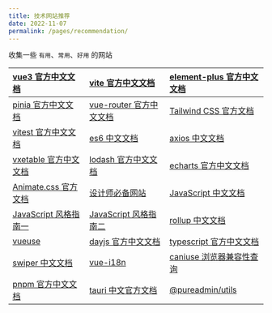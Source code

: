 ```yaml
---
title: 技术网站推荐
date: 2022-11-07
permalink: /pages/recommendation/
---
```


收集一些 `有用`、`常用`、`好用` 的网站

| [vue3 官方中文文档](https://cn.vuejs.org/)                         | [vite 官方中文文档](https://cn.vitejs.dev/)                   | [element-plus 官方中文文档](https://element-plus.org/zh-CN/)                   |
| :----------------------------------------------------------------- | :------------------------------------------------------------ | :----------------------------------------------------------------------------- |
| [pinia 官方中文文档](https://pinia.vuejs.org/zh/index.html)        | [vue-router 官方中文文档](https://router.vuejs.org/zh/)       | [Tailwind CSS 官方文档](https://tailwindcss.com/docs/installation)             |
| [vitest 官方中文文档](https://cn.vitest.dev/)                      | [es6 中文文档](https://es6.ruanyifeng.com/#docs/proxy)        | [axios 中文文档](https://www.axios-http.cn/)                                   |
| [vxetable 官方中文文档](https://vxetable.cn/#/table/start/install) | [lodash 官方中文文档](https://www.lodashjs.com/)              | [echarts 官方中文文档](https://echarts.apache.org/zh/index.html)               |
| [Animate.css 官方文档](https://animate.style/)                     | [设计师必备网站](https://www.meigong8.com/)                   | [JavaScript 中文文档](https://developer.mozilla.org/zh-CN/docs/Web/JavaScript) |
| [JavaScript 风格指南一](https://github.com/airbnb/javascript)      | [JavaScript 风格指南二](https://github.com/airbnb/javascript) | [rollup 中文文档](https://www.rollupjs.com/)                                   |
| [vueuse](https://vueuse.org/)                                      | [dayjs 官方中文文档](https://dayjs.gitee.io/zh-CN/)           | [typescript 官方中文文档](https://www.tslang.cn/docs/home.html)                |
| [swiper 中文文档](https://www.swiper.com.cn/)                      | [vue-i18n](https://vue-i18n.intlify.dev/)                     | [caniuse 浏览器兼容性查询](https://caniuse.com/)                               |
| [pnpm 官方中文文档](https://pnpm.io/zh/)                           | [tauri 中文官方文档](https://tauri.app/zh/)                   | [@pureadmin/utils](https://pure-admin-utils.netlify.app/)                      |
